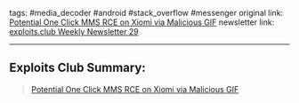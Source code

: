 tags: #media_decoder #android #stack_overflow #messenger
original link: [Potential One Click MMS RCE on Xiomi via Malicious GIF](https://bugs.chromium.org/p/apvi/issues/detail?id=149&q=&can=1&ref=blog.exploits.club) 
newsletter link: [exploits.club Weekly Newsletter 29](https://blog.exploits.club/exploits-club-weekly-newsletter-29/) 

---
## Exploits Club Summary:
> [Potential One Click MMS RCE on Xiomi via Malicious GIF](https://bugs.chromium.org/p/apvi/issues/detail?id=149&q=&can=1&ref=blog.exploits.club)
